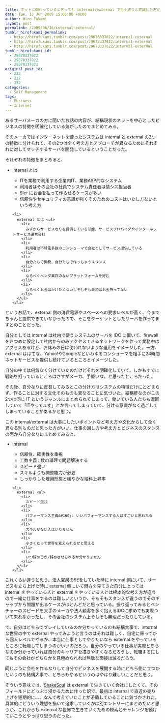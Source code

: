 ```yaml
---
title: ネットに関わっていると言っても internal/external で全く違うと意識した方がいい
date: Tue, 16 Jun 2009 15:00:00 +0000
author: Hiro Fukami
layout: post
permalink: /2009/06/16/internal-external/
tumblr_hirofukami_permalink:
  - http://hirofukami.tumblr.com/post/29678337022/internal-external
  - http://hirofukami.tumblr.com/post/29678337022/internal-external
  - http://hirofukami.tumblr.com/post/29678337022/internal-external
tumblr_hirofukami_id:
  - 29678337022
  - 29678337022
  - 29678337022
original_post_id:
  - 232
  - 232
  - 232
categories:
  - Self Management
tags:
  - Business
  - Internet
---
```

<div class="section">
  <p>
    あるサーバメーカの方に聞いたお話の内容が、結構現状のネットを中心としたビジネスの特徴を明確化している気がしたのでまとめてみる。
  </p>
  
  <p>
    そのメーカではインターネットを使ったシステムは internal と external の2つの特徴に分けられて、その2つは全く考え方とアプローチが異なるためにそれぞれに対してマッチするサーバを開発しているということだった。
  </p>
  
  <p>
    それぞれの特徴をまとめると、
  </p>
  
  <ul>
    <li>
      internal とは</p> <ul>
        <li>
          ITを業務で利用する企業内IT、業務ASP的なシステム
        </li>
        <li>
          利用者はその会社の社員でシステム責任者は情シス担当者
        </li>
        <li>
          SIer にお金を払って作らせるケースが多い
        </li>
        <li>
          信頼性やセキュリティの意識が強くそのためのコストはいたし方ないという考え方
        </li>
      </ul>
    </li>
    
    <li>
      external とは <ul>
        <li>
          みずからサービスなりを提供している形態、サービスプロバイダやインターネットサービス運営会社
        </li>
        <li>
          利用者は不特定多数のコンシューマで会社としてサービス提供している
        </li>
        <li>
          自分たちで開発、自分たちで作っちゃうスタンス
        </li>
        <li>
          なるべくベンダ異存のないプラットフォームを好む
        </li>
        <li>
          なるべくお金はかけたくないしそもそも最初はお金持ってない
        </li>
      </ul>
    </li>
  </ul>
  
  <p>
    というお話で、external 側の消費電源やスペースへの要求レベルが高く、今までちゃんと提供できていなかったので、そこをターゲットとしたサーバを作ってますとのことだった。
  </p>
  
  <p>
    自分としては internal は社内で使うシステムのサーバを IDC に置いて、firewall をきつめに設定して社内からのみアクセスできるネットワークを作って業務中はアクセスあるけど、お休みの日は使われないような運用をイメージした。一方、external ははてな、Yahoo!やGoogleなどいわゆるコンシューマを相手に24時間ネットサービスを提供し続けているところとイメージした。
  </p>
  
  <p>
    自分の中では何気なく分けていたのだけどそれを明確化していて、しかもすでに戦略を打っているところはさすがメーカ、手堅いな。と思ったところだった。
  </p>
  
  <p>
    その後、自分なりに反芻してみるとこの分け方はシステムの特徴だけにとどまらず、作ることに対する文化そのものも異なることに気づいた。結構肝なのがこの2つは同じ IT というジャンルにまとめられてしまって、働いている人たちも混同していて「ITやってます」とか言ってしまっていて、分ける意識がなく過ごしてしまっていることがあるかと思う。
  </p>
  
  <p>
    この internal/external は大事にしたいポイントなど考え方や文化からして全く異なる別ものだと思った方がいい。仕事の回し方や考え方とビジネスのスタンスの面から自分なりにまとめてみると、
  </p>
  
  <ul>
    <li>
      internal</p> <ul>
        <li>
          信頼性、確実性を重視
        </li>
        <li>
          工数主義&#160;: 数の論理で問題解決する
        </li>
        <li>
          スピード遅い
        </li>
        <li>
          スキルよりも調整能力が必要
        </li>
        <li>
          しっかりした雇用形態と緩やかな給料上昇率
        </li>
      </ul>
    </li>
    
    <li>
      external <ul>
        <li>
          スピード重視
        </li>
        <li>
          パフォーマンス主義&#160;: いいパフォーマンスする人はすごいと思われる
        </li>
        <li>
          スキルがない人はいりません
        </li>
        <li>
          小さくたって世界を変えられるぜと思える
        </li>
        <li>
          いつ辞めるか/辞めさせられるか分かりません
        </li>
      </ul>
    </li>
  </ul>
  
  <p>
    これくらい違うと思う。法人営業のSEをしていた時に internal 側にいて、サービスを立ち上げた時に external 側にいて両方を見てきた自分にとっては internal をやっている人と external をやっている人とは根本的な考え方が違うので一緒に仕事をするのは難しいというか、そもそもスタンスが違うのでそのギャップから問題が出るケースがほとんどだと思っている。振り返ってみるとベンチャーのスピードを大手のメーカや法人顧客を多く抱えるIDCに求めても実際ついて来れなかったし、その会社のシステム上そもそも無理だったりしている。
  </p>
  
  <p>
    で、自分はどちらでプレイしているのか分かっているのも結構大事で、internal な世界の中で external やってみようと言うのはそれは難しく、自宅に帰ってから個人レベルでやるか、本当に仕事としてやりたいなら external をやっているところに転職してしまうのがいいのだろう。自分のやっている仕事が実際どちらなのか分かっていれば自分のキャリアを描きやすくなるだろうし、転職するにしてもその会社がどちらかを見極められれば無駄な面接は減るだろう。
  </p>
  
  <p>
    同じように会社を作るなりして自分でビジネスを展開する時にどちら側に立つかというのも結構大事で、どちらもやるというのはやはり難しいことだと思う。
  </p>
  
  <p>
    そういう意味では、<a href="http://www.shakesoul.net/" target="_blank">ShakeSoul</a> は external で生きていく会社にしたくて、そのフィールドにどっぷり浸かるために作った訳で、最初は internal で直近の売り上げを短期的に、、、なんて考えていたことが矛盾していることに気づかされた。具体的にどういう理想を描いて追求していくかは別エントリーにまとめたいと思うが、これからも external な世界で生きていくための模索とチャレンジを続けていこうとやっぱり思うのだった。
  </p>
</div>